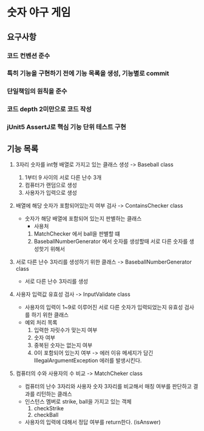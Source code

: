 # 숫자 야구 게임

## 요구사항
### 코드 컨벤션 준수 
### 특히 기능을 구현하기 전에 기능 목록을 생성, 기능별로 commit
### 단일책임의 원칙을 준수 
### 코드 depth 2미만으로 코드 작성
### jUnit5 AssertJ로 핵심 기능 단위 테스트 구현

## 기능 목록

1. 3자리 숫자를 int형 배열로 가지고 있는 클래스 생성
    -> Baseball class
    1. 1부터 9 사이의 서로 다른 난수 3개
    2. 컴퓨터가 랜덤으로 생성
    3. 사용자가 입력으로 생성

2.  배열에 해당 숫자가 포함되어있는지 여부 검사
    -> ContainsChecker class
    * 숫자가 해당 배열에 포함되어 있는지 판별하는 클래스
        * 사용처
        1. MatchChecker 에서 ball을 판별할 떄
        2. BaseballNumberGenerator 에서 숫자를 생성할때 서로 다른 숫자를 생성핫기 위해서

3. 서로 다른 난수 3자리를 생성하기 위한 클래스
    -> BaseballNumberGenerator class
    * 서로 다른 난수 3자리를 생성

4. 사용자 입력값 유효성 검사
    -> InputValidate class
    * 사용자의 입력이 1~9로 이루어진 서로 다른 숫자가 입력되었는지 유효성 검사를 하기 위한 클래스
    * 예외 처리 목록
        1. 입력한 자릿수가 맞는지 여부
        2. 숫자 여부
        3. 중복된 숫자는 없는지 여부
        4. 0이 포함되어 있는지 여부 
        -> 에러 이유 메세지가 담긴 IllegalArgumentException 에러를 발생시킨다.

5.  컴퓨터의 수와 사용자의 수 비교
    -> MatchCheker class
    * 컴퓨터의 난수 3자리와 사용자 숫자 3자리를 비교해서 매칭 여부를 판단하고 결과를 리턴하는 클래스
    * 인스턴스 멤버로 strike, ball을 가지고 있는 객체
        1. checkStrike
        2. checkBall
    * 사용자의 입력에 대해서 정답 여부를 return한다. (isAnswer)
 
